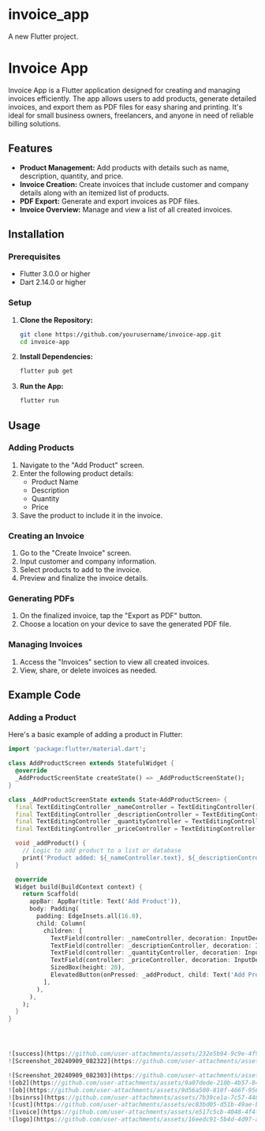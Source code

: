 # invoice_app

A new Flutter project.
# Invoice App

Invoice App is a Flutter application designed for creating and managing invoices efficiently. The app allows users to add products, generate detailed invoices, and export them as PDF files for easy sharing and printing. It's ideal for small business owners, freelancers, and anyone in need of reliable billing solutions.

## Features

- **Product Management:** Add products with details such as name, description, quantity, and price.
- **Invoice Creation:** Create invoices that include customer and company details along with an itemized list of products.
- **PDF Export:** Generate and export invoices as PDF files.
- **Invoice Overview:** Manage and view a list of all created invoices.

## Installation

### Prerequisites

- Flutter 3.0.0 or higher
- Dart 2.14.0 or higher

### Setup

1. **Clone the Repository:**

    ```bash
    git clone https://github.com/yourusername/invoice-app.git
    cd invoice-app
    ```

2. **Install Dependencies:**

    ```bash
    flutter pub get
    ```

3. **Run the App:**

    ```bash
    flutter run
    ```

## Usage

### Adding Products

1. Navigate to the "Add Product" screen.
2. Enter the following product details:
   - Product Name
   - Description
   - Quantity
   - Price
3. Save the product to include it in the invoice.

### Creating an Invoice

1. Go to the "Create Invoice" screen.
2. Input customer and company information.
3. Select products to add to the invoice.
4. Preview and finalize the invoice details.

### Generating PDFs

1. On the finalized invoice, tap the "Export as PDF" button.
2. Choose a location on your device to save the generated PDF file.

### Managing Invoices

1. Access the "Invoices" section to view all created invoices.
2. View, share, or delete invoices as needed.

## Example Code

### Adding a Product

Here's a basic example of adding a product in Flutter:

```dart
import 'package:flutter/material.dart';

class AddProductScreen extends StatefulWidget {
  @override
  _AddProductScreenState createState() => _AddProductScreenState();
}

class _AddProductScreenState extends State<AddProductScreen> {
  final TextEditingController _nameController = TextEditingController();
  final TextEditingController _descriptionController = TextEditingController();
  final TextEditingController _quantityController = TextEditingController();
  final TextEditingController _priceController = TextEditingController();

  void _addProduct() {
    // Logic to add product to a list or database
    print('Product added: ${_nameController.text}, ${_descriptionController.text}, ${_quantityController.text}, ${_priceController.text}');
  }

  @override
  Widget build(BuildContext context) {
    return Scaffold(
      appBar: AppBar(title: Text('Add Product')),
      body: Padding(
        padding: EdgeInsets.all(16.0),
        child: Column(
          children: [
            TextField(controller: _nameController, decoration: InputDecoration(labelText: 'Product Name')),
            TextField(controller: _descriptionController, decoration: InputDecoration(labelText: 'Description')),
            TextField(controller: _quantityController, decoration: InputDecoration(labelText: 'Quantity'), keyboardType: TextInputType.number),
            TextField(controller: _priceController, decoration: InputDecoration(labelText: 'Price'), keyboardType: TextInputType.number),
            SizedBox(height: 20),
            ElevatedButton(onPressed: _addProduct, child: Text('Add Product'))
          ],
        ),
      ),
    );
  }
}




![success](https://github.com/user-attachments/assets/232e5b94-9c9e-4f98-aef6-ecedbb7e49c4)
![Screenshot_20240909_082322](https://github.com/user-attachments/assets/a4a96c39-1ab9-4719-a3a2-7cc9fadb26ae)

![Screenshot_20240909_082303](https://github.com/user-attachments/assets/9fd2eed2-300c-447d-99f5-0cceda8f3bc5)
![ob2](https://github.com/user-attachments/assets/9a07dede-210b-4b57-84fd-60ff7f23f697)
![ob](https://github.com/user-attachments/assets/9d56a500-810f-466f-9567-66e0235f61de)
![bsinrss](https://github.com/user-attachments/assets/7b39ce1a-7c57-4409-b407-ba97f5a51361)
![cust](https://github.com/user-attachments/assets/ec83bd05-d51b-49ae-b5c4-16ee6957d913)
![ivoice](https://github.com/user-attachments/assets/e517c5cb-4048-4f4f-90ba-585445c9d810)
![logo](https://github.com/user-attachments/assets/16eedc91-5b4d-4d97-ac4f-a1fa10cf48d6)
